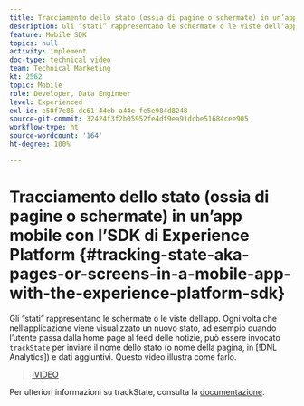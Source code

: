 ```yaml
---
title: Tracciamento dello stato (ossia di pagine o schermate) in un’app mobile con l’SDK di Experience Platform
description: Gli “stati” rappresentano le schermate o le viste dell’app. Ogni volta che nell’applicazione viene visualizzato un nuovo stato, ad esempio quando l’utente passa dalla home page al feed delle notizie, si può invocare “trackState” per inviare il nome dello stato (o nome della pagina, in Analytics) e dati aggiuntivi. Questo video illustra come farlo.
feature: Mobile SDK
topics: null
activity: implement
doc-type: technical video
team: Technical Marketing
kt: 2562
topic: Mobile
role: Developer, Data Engineer
level: Experienced
exl-id: e58f7e86-dc61-44eb-a44e-fe5e984d8248
source-git-commit: 32424f3f2b05952fe4df9ea91dcbe51684cee905
workflow-type: ht
source-wordcount: '164'
ht-degree: 100%

---
```


# Tracciamento dello stato (ossia di pagine o schermate) in un’app mobile con l’SDK di Experience Platform {#tracking-state-aka-pages-or-screens-in-a-mobile-app-with-the-experience-platform-sdk}

Gli “stati” rappresentano le schermate o le viste dell’app. Ogni volta che nell’applicazione viene visualizzato un nuovo stato, ad esempio quando l’utente passa dalla home page al feed delle notizie, può essere invocato `trackState` per inviare il nome dello stato (o nome della pagina, in [!DNL Analytics]) e dati aggiuntivi. Questo video illustra come farlo.

>[!VIDEO](https://video.tv.adobe.com/v/26260/?quality=12)

Per ulteriori informazioni su trackState, consulta la [documentazione](https://aep-sdks.gitbook.io/docs/using-mobile-extensions/mobile-core/configuration-reference/mobile-core-api-reference).
